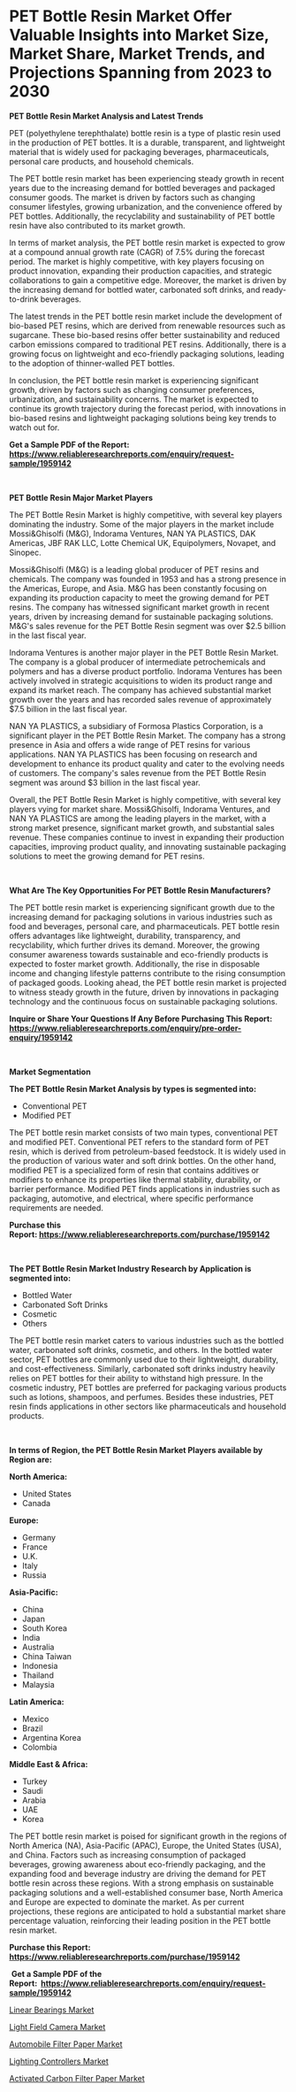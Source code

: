 <p><h1>PET Bottle Resin Market Offer Valuable Insights into Market Size, Market Share, Market Trends, and Projections Spanning from 2023 to 2030</h1></p><p><strong>PET Bottle Resin Market Analysis and Latest Trends</strong></p>
<p><p>PET (polyethylene terephthalate) bottle resin is a type of plastic resin used in the production of PET bottles. It is a durable, transparent, and lightweight material that is widely used for packaging beverages, pharmaceuticals, personal care products, and household chemicals.</p><p>The PET bottle resin market has been experiencing steady growth in recent years due to the increasing demand for bottled beverages and packaged consumer goods. The market is driven by factors such as changing consumer lifestyles, growing urbanization, and the convenience offered by PET bottles. Additionally, the recyclability and sustainability of PET bottle resin have also contributed to its market growth.</p><p>In terms of market analysis, the PET bottle resin market is expected to grow at a compound annual growth rate (CAGR) of 7.5% during the forecast period. The market is highly competitive, with key players focusing on product innovation, expanding their production capacities, and strategic collaborations to gain a competitive edge. Moreover, the market is driven by the increasing demand for bottled water, carbonated soft drinks, and ready-to-drink beverages.</p><p>The latest trends in the PET bottle resin market include the development of bio-based PET resins, which are derived from renewable resources such as sugarcane. These bio-based resins offer better sustainability and reduced carbon emissions compared to traditional PET resins. Additionally, there is a growing focus on lightweight and eco-friendly packaging solutions, leading to the adoption of thinner-walled PET bottles.</p><p>In conclusion, the PET bottle resin market is experiencing significant growth, driven by factors such as changing consumer preferences, urbanization, and sustainability concerns. The market is expected to continue its growth trajectory during the forecast period, with innovations in bio-based resins and lightweight packaging solutions being key trends to watch out for.</p></p>
<p><strong>Get a Sample PDF of the Report:&nbsp; <a href="https://www.reliableresearchreports.com/enquiry/request-sample/1959142">https://www.reliableresearchreports.com/enquiry/request-sample/1959142</a></strong></p>
<p>&nbsp;</p>
<p><strong>PET Bottle Resin Major Market Players</strong></p>
<p><p>The PET Bottle Resin Market is highly competitive, with several key players dominating the industry. Some of the major players in the market include Mossi&Ghisolfi (M&G), Indorama Ventures, NAN YA PLASTICS, DAK Americas, JBF RAK LLC, Lotte Chemical UK, Equipolymers, Novapet, and Sinopec.</p><p>Mossi&Ghisolfi (M&G) is a leading global producer of PET resins and chemicals. The company was founded in 1953 and has a strong presence in the Americas, Europe, and Asia. M&G has been constantly focusing on expanding its production capacity to meet the growing demand for PET resins. The company has witnessed significant market growth in recent years, driven by increasing demand for sustainable packaging solutions. M&G's sales revenue for the PET Bottle Resin segment was over $2.5 billion in the last fiscal year.</p><p>Indorama Ventures is another major player in the PET Bottle Resin Market. The company is a global producer of intermediate petrochemicals and polymers and has a diverse product portfolio. Indorama Ventures has been actively involved in strategic acquisitions to widen its product range and expand its market reach. The company has achieved substantial market growth over the years and has recorded sales revenue of approximately $7.5 billion in the last fiscal year.</p><p>NAN YA PLASTICS, a subsidiary of Formosa Plastics Corporation, is a significant player in the PET Bottle Resin Market. The company has a strong presence in Asia and offers a wide range of PET resins for various applications. NAN YA PLASTICS has been focusing on research and development to enhance its product quality and cater to the evolving needs of customers. The company's sales revenue from the PET Bottle Resin segment was around $3 billion in the last fiscal year.</p><p>Overall, the PET Bottle Resin Market is highly competitive, with several key players vying for market share. Mossi&Ghisolfi, Indorama Ventures, and NAN YA PLASTICS are among the leading players in the market, with a strong market presence, significant market growth, and substantial sales revenue. These companies continue to invest in expanding their production capacities, improving product quality, and innovating sustainable packaging solutions to meet the growing demand for PET resins.</p></p>
<p>&nbsp;</p>
<p><strong>What Are The Key Opportunities For PET Bottle Resin Manufacturers?</strong></p>
<p><p>The PET bottle resin market is experiencing significant growth due to the increasing demand for packaging solutions in various industries such as food and beverages, personal care, and pharmaceuticals. PET bottle resin offers advantages like lightweight, durability, transparency, and recyclability, which further drives its demand. Moreover, the growing consumer awareness towards sustainable and eco-friendly products is expected to foster market growth. Additionally, the rise in disposable income and changing lifestyle patterns contribute to the rising consumption of packaged goods. Looking ahead, the PET bottle resin market is projected to witness steady growth in the future, driven by innovations in packaging technology and the continuous focus on sustainable packaging solutions.</p></p>
<p><strong>Inquire or Share Your Questions If Any Before Purchasing This Report: <a href="https://www.reliableresearchreports.com/enquiry/pre-order-enquiry/1959142">https://www.reliableresearchreports.com/enquiry/pre-order-enquiry/1959142</a></strong></p>
<p>&nbsp;</p>
<p><strong>Market Segmentation</strong></p>
<p><strong>The PET Bottle Resin Market Analysis by types is segmented into:</strong></p>
<p><ul><li>Conventional PET</li><li>Modified PET</li></ul></p>
<p><p>The PET bottle resin market consists of two main types, conventional PET and modified PET. Conventional PET refers to the standard form of PET resin, which is derived from petroleum-based feedstock. It is widely used in the production of various water and soft drink bottles. On the other hand, modified PET is a specialized form of resin that contains additives or modifiers to enhance its properties like thermal stability, durability, or barrier performance. Modified PET finds applications in industries such as packaging, automotive, and electrical, where specific performance requirements are needed.</p></p>
<p><strong>Purchase this Report:&nbsp;<a href="https://www.reliableresearchreports.com/purchase/1959142">https://www.reliableresearchreports.com/purchase/1959142</a></strong></p>
<p>&nbsp;</p>
<p><strong>The PET Bottle Resin Market Industry Research by Application is segmented into:</strong></p>
<p><ul><li>Bottled Water</li><li>Carbonated Soft Drinks</li><li>Cosmetic</li><li>Others</li></ul></p>
<p><p>The PET bottle resin market caters to various industries such as the bottled water, carbonated soft drinks, cosmetic, and others. In the bottled water sector, PET bottles are commonly used due to their lightweight, durability, and cost-effectiveness. Similarly, carbonated soft drinks industry heavily relies on PET bottles for their ability to withstand high pressure. In the cosmetic industry, PET bottles are preferred for packaging various products such as lotions, shampoos, and perfumes. Besides these industries, PET resin finds applications in other sectors like pharmaceuticals and household products.</p></p>
<p>&nbsp;</p>
<p><strong>In terms of Region, the PET Bottle Resin Market Players available by Region are:</strong></p>
<p>
    <p> <strong> North America: </strong>
        <ul>
            <li>United States</li>
            <li>Canada</li>
        </ul>
        </p> 
    <p> <strong> Europe: </strong>
        <ul>
            <li>Germany</li>
            <li>France</li>
            <li>U.K.</li>
            <li>Italy</li>
            <li>Russia</li>
        </ul>
        </p> 
    <p> <strong> Asia-Pacific: </strong>
        <ul>
            <li>China</li>
            <li>Japan</li>
            <li>South Korea</li>
            <li>India</li>
            <li>Australia</li>
            <li>China Taiwan</li>
            <li>Indonesia</li>
            <li>Thailand</li>
            <li>Malaysia</li>
        </ul>
        </p> 
    <p> <strong> Latin America: </strong>
        <ul>
            <li>Mexico</li>
            <li>Brazil</li>
            <li>Argentina Korea</li>
            <li>Colombia</li>
        </ul>
        </p> 
    <p> <strong> Middle East & Africa: </strong>
        <ul>
            <li>Turkey</li>
            <li>Saudi</li>
            <li>Arabia</li>
            <li>UAE</li>
            <li>Korea</li>
        </ul>
    </p>
    </p>
<p><p>The PET bottle resin market is poised for significant growth in the regions of North America (NA), Asia-Pacific (APAC), Europe, the United States (USA), and China. Factors such as increasing consumption of packaged beverages, growing awareness about eco-friendly packaging, and the expanding food and beverage industry are driving the demand for PET bottle resin across these regions. With a strong emphasis on sustainable packaging solutions and a well-established consumer base, North America and Europe are expected to dominate the market. As per current projections, these regions are anticipated to hold a substantial market share percentage valuation, reinforcing their leading position in the PET bottle resin market.</p></p>
<p><strong>Purchase this Report: <a href="https://www.reliableresearchreports.com/purchase/1959142">https://www.reliableresearchreports.com/purchase/1959142</a></strong></p>
<p>&nbsp;<strong>Get a Sample PDF of the Report:&nbsp;&nbsp;<a href="https://www.reliableresearchreports.com/enquiry/request-sample/1959142">https://www.reliableresearchreports.com/enquiry/request-sample/1959142</a></strong></p>
<p><strong></strong></p>
<p><p><a href="https://medium.com/@roscoemayer1990/linear-bearings-market-size-market-outlook-and-market-forecast-2023-to-2030-1524c1656352">Linear Bearings Market</a></p><p><a href="https://medium.com/@digitaldiviner12/light-field-camera-market-comprehensive-assessment-by-type-application-and-geography-05c94fae5e4d">Light Field Camera Market</a></p><p><a href="https://github.com/ashepherd82/Market-Research-Report-List-1/blob/main/automobile-filter-paper-market.md">Automobile Filter Paper Market</a></p><p><a href="https://medium.com/@carolynfuller1997/lighting-controllers-market-analysis-its-cagr-market-segmentation-and-global-industry-overview-87700b4aac47">Lighting Controllers Market</a></p><p><a href="https://github.com/castoriffic/Market-Research-Report-List-1/blob/main/activated-carbon-filter-paper-market.md">Activated Carbon Filter Paper Market</a></p></p>